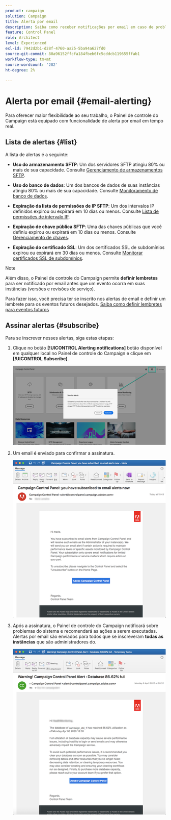 ```yaml
---
product: campaign
solution: Campaign
title: Alerta por email
description: Saiba como receber notificações por email em caso de problemas com as instâncias do Campaign
feature: Control Panel
role: Architect
level: Experienced
exl-id: 7942d2b1-d28f-4760-aa25-5ba94a627fd0
source-git-commit: 80a96152ffcfa184fbeb6fc5cddcb119655ffab1
workflow-type: tm+mt
source-wordcount: '282'
ht-degree: 2%

---
```


# Alerta por email {#email-alerting}

Para oferecer maior flexibilidade ao seu trabalho, o Painel de controle do Campaign está equipado com funcionalidade de alerta por email em tempo real.

## Lista de alertas {#list}

A lista de alertas é a seguinte:

* **Uso do armazenamento SFTP**: Um dos servidores SFTP atingiu 80% ou mais de sua capacidade. Consulte [Gerenciamento de armazenamentos SFTP](../../sftp/using/sftp-storage-management.md).

* **Uso do banco de dados**: Um dos bancos de dados de suas instâncias atingiu 80% ou mais de sua capacidade. Consulte [Monitoramento de banco de dados](../../performance-monitoring/using/database-monitoring.md).

* **Expiração da lista de permissões de IP SFTP**: Um dos intervalos IP definidos expirou ou expirará em 10 dias ou menos. Consulte [Lista de permissões de intervalo IP](../../sftp/using/ip-range-allow-listing.md).

* **Expiração de chave pública SFTP**: Uma das chaves públicas que você definiu expirou ou expirará em 10 dias ou menos. Consulte [Gerenciamento de chaves](../../sftp/using/key-management.md).

* **Expiração do certificado SSL**: Um dos certificados SSL de subdomínios expirou ou expirará em 30 dias ou menos. Consulte [Monitorar certificados SSL de subdomínios](../../subdomains-certificates/using/monitoring-ssl-certificates.md).

<!--* **Long running Queries**: A query has been running for more than 24 hours on one of your instances. See [Monitoring active queries](database-active-queries.md).-->

>[!NOTE]
>
>Além disso, o Painel de controle do Campaign permite **definir lembretes** para ser notificado por email antes que um evento ocorra em suas instâncias (versões e revisões de serviço).
>
>Para fazer isso, você precisa ter se inscrito nos alertas de email e definir um lembrete para os eventos futuros desejados. [Saiba como definir lembretes para eventos futuros](../../service-events/service-events.md#reminders)

## Assinar alertas {#subscribe}

Para se inscrever nesses alertas, siga estas etapas:

1. Clique no botão **[!UICONTROL Alerting notifications]** botão disponível em qualquer local no Painel de controle do Campaign e clique em **[!UICONTROL Subscribe]**.

   ![](assets/subscribing.png)

1. Um email é enviado para confirmar a assinatura.

   ![](assets/email_subscription.png)

1. Após a assinatura, o Painel de controle do Campaign notificará sobre problemas do sistema e recomendará as ações a serem executadas. Alertas por email são enviados para todos que se inscreveram **todas as instâncias** que são administradores do.

   ![](assets/alert_sample.png)
